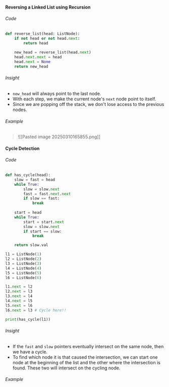 #### Reversing a Linked List using Recursion
###### Code
```python title="Reversing a linked list (recursive)"
def reverse_list(head: ListNode):
    if not head or not head.next:
        return head
    
    new_head = reverse_list(head.next)
    head.next.next = head
    head.next = None
    return new_head
```

###### Insight
- `new_head` will always point to the last node.
- With each step, we make the current node's `next` node point to itself.
- Since we are popping off the stack, we don't lose access to the previous nodes.

###### Example
>![[Pasted image 20250310165855.png]]

#### Cycle Detection
###### Code
```python
def has_cycle(head):
    slow = fast = head
    while True:
        slow = slow.next
        fast = fast.next.next
        if slow == fast:
            break
    
    start = head
    while True:
        start = start.next
        slow = slow.next
        if start == slow:
            break

    return slow.val

l1 = ListNode(1)
l2 = ListNode(2)
l3 = ListNode(3)
l4 = ListNode(4)
l5 = ListNode(5)
l6 = ListNode(6)

l1.next = l2
l2.next = l3
l3.next = l4
l4.next = l5
l5.next = l6
l6.next = l3 # Cycle here!!

print(has_cycle(l1))
```

###### Insight
- If the `fast` and `slow` pointers eventually intersect on the same node, then we have a cycle.
- To find which node it is that caused the intersection, we can start one node at the beginning of the list and the other where the intersection is found. These two will intersect on the cycling node.

###### Example

